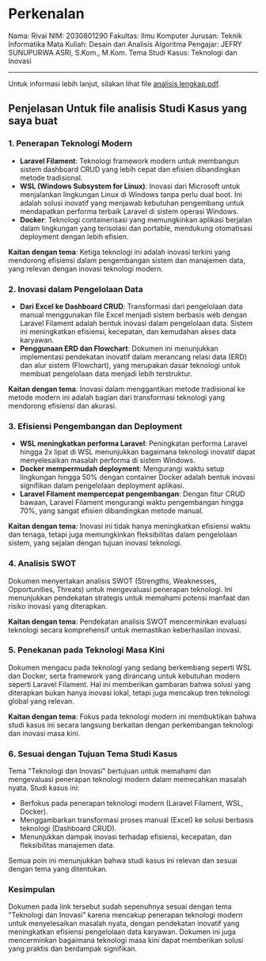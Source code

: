 # Perkenalan

Nama: Rivai
NIM: 2030801290
Fakultas: Ilmu Komputer
Jurusan: Teknik Informatika
Mata Kuliah: Desain dan Analisis Algoritma
Pengajar: JEFRY SUNUPURWA ASRI, S.Kom., M.Kom.
Tema Studi Kasus: Teknologi dan Inovasi

---

Untuk informasi lebih lanjut, silakan lihat file [analisis lengkap.pdf](https://github.com/teamanubot/daa/blob/main/UAS/ANALISIS%20PENGEMBANGAN%20DASHBOARD%20CRUD%20UNTUK%20MANAJEMEN%20DATA%20KARYAWAN%20MENGGUNAKAN%20LARAVEL%20FILAMENT%20DI%20LINGKUNGAN%20WSL%20DAN%20DOCKER.pdf).

## Penjelasan Untuk file analisis Studi Kasus yang saya buat

### 1. Penerapan Teknologi Modern

- **Laravel Filament**: Teknologi framework modern untuk membangun sistem dashboard CRUD yang lebih cepat dan efisien dibandingkan metode tradisional.
- **WSL (Windows Subsystem for Linux)**: Inovasi dari Microsoft untuk menjalankan lingkungan Linux di Windows tanpa perlu dual boot. Ini adalah solusi inovatif yang menjawab kebutuhan pengembang untuk mendapatkan performa terbaik Laravel di sistem operasi Windows.
- **Docker**: Teknologi containerisasi yang memungkinkan aplikasi berjalan dalam lingkungan yang terisolasi dan portable, mendukung otomatisasi deployment dengan lebih efisien.

**Kaitan dengan tema**: Ketiga teknologi ini adalah inovasi terkini yang mendorong efisiensi dalam pengembangan sistem dan manajemen data, yang relevan dengan inovasi teknologi modern.

### 2. Inovasi dalam Pengelolaan Data

- **Dari Excel ke Dashboard CRUD**: Transformasi dari pengelolaan data manual menggunakan file Excel menjadi sistem berbasis web dengan Laravel Filament adalah bentuk inovasi dalam pengelolaan data. Sistem ini meningkatkan efisiensi, kecepatan, dan kemudahan akses data karyawan.
- **Penggunaan ERD dan Flowchart**: Dokumen ini menunjukkan implementasi pendekatan inovatif dalam merancang relasi data (ERD) dan alur sistem (Flowchart), yang merupakan dasar teknologi untuk membuat pengelolaan data menjadi lebih terstruktur.

**Kaitan dengan tema**: Inovasi dalam menggantikan metode tradisional ke metode modern ini adalah bagian dari transformasi teknologi yang mendorong efisiensi dan akurasi.

### 3. Efisiensi Pengembangan dan Deployment

- **WSL meningkatkan performa Laravel**: Peningkatan performa Laravel hingga 2x lipat di WSL menunjukkan bagaimana teknologi inovatif dapat menyelesaikan masalah performa di sistem Windows.
- **Docker mempermudah deployment**: Mengurangi waktu setup lingkungan hingga 50% dengan container Docker adalah bentuk inovasi signifikan dalam pengelolaan deployment aplikasi.
- **Laravel Filament mempercepat pengembangan**: Dengan fitur CRUD bawaan, Laravel Filament mengurangi waktu pengembangan hingga 70%, yang sangat efisien dibandingkan metode manual.

**Kaitan dengan tema**: Inovasi ini tidak hanya meningkatkan efisiensi waktu dan tenaga, tetapi juga memungkinkan fleksibilitas dalam pengelolaan sistem, yang sejalan dengan tujuan inovasi teknologi.

### 4. Analisis SWOT

Dokumen menyertakan analisis SWOT (Strengths, Weaknesses, Opportunities, Threats) untuk mengevaluasi penerapan teknologi. Ini menunjukkan pendekatan strategis untuk memahami potensi manfaat dan risiko inovasi yang diterapkan.

**Kaitan dengan tema**: Pendekatan analisis SWOT mencerminkan evaluasi teknologi secara komprehensif untuk memastikan keberhasilan inovasi.

### 5. Penekanan pada Teknologi Masa Kini

Dokumen mengacu pada teknologi yang sedang berkembang seperti WSL dan Docker, serta framework yang dirancang untuk kebutuhan modern seperti Laravel Filament. Hal ini memberikan gambaran bahwa solusi yang diterapkan bukan hanya inovasi lokal, tetapi juga mencakup tren teknologi global yang relevan.

**Kaitan dengan tema**: Fokus pada teknologi modern ini membuktikan bahwa studi kasus ini secara langsung berkaitan dengan perkembangan teknologi dan inovasi masa kini.

### 6. Sesuai dengan Tujuan Tema Studi Kasus

Tema "Teknologi dan Inovasi" bertujuan untuk memahami dan mengevaluasi penerapan teknologi modern dalam memecahkan masalah nyata. Studi kasus ini:

- Berfokus pada penerapan teknologi modern (Laravel Filament, WSL, Docker).
- Menggambarkan transformasi proses manual (Excel) ke solusi berbasis teknologi (Dashboard CRUD).
- Menunjukkan dampak inovasi terhadap efisiensi, kecepatan, dan fleksibilitas manajemen data.

Semua poin ini menunjukkan bahwa studi kasus ini relevan dan sesuai dengan tema yang ditentukan.

### Kesimpulan

Dokumen pada link tersebut sudah sepenuhnya sesuai dengan tema "Teknologi dan Inovasi" karena mencakup penerapan teknologi modern untuk menyelesaikan masalah nyata, dengan pendekatan inovatif yang meningkatkan efisiensi pengelolaan data karyawan. Dokumen ini juga mencerminkan bagaimana teknologi masa kini dapat memberikan solusi yang praktis dan berdampak signifikan.
